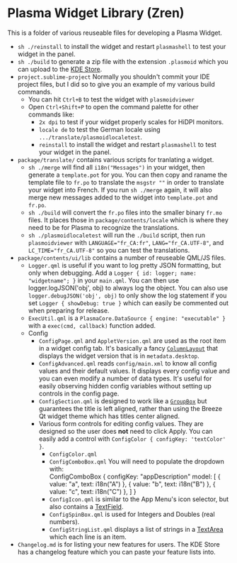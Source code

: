 # Plasma Widget Library (Zren)

This is a folder of various reuseable files for developing a Plasma Widget.

* `sh ./reinstall` to install the widget and restart `plasmashell` to test your widget in the panel.
* `sh ./build` to generate a zip file with the extension `.plasmoid` which you can upload to the [KDE Store](https://store.kde.org).
* `project.sublime-project` Normally you shouldn't commit your IDE project files, but I did so to give you an example of my various build commands.
	* You can hit `Ctrl+B` to test the widget with `plasmoidviewer`
	* Open `Ctrl+Shift+P` to open the command palette for other commands like:
		* `2x dpi` to test if your widget properly scales for HiDPI monitors.
		* `locale de` to test the German locale using `.../translate/plasmoidlocaletest`.
		* `reinstall` to install the widget and restart `plasmashell` to test your widget in the panel.
* `package/translate/` contains various scripts for tranlating a widget.
	* `sh ./merge` will find all `i18n("Messages")` in your widget, then generate a `template.pot` for you. You can then copy and raname the template file to `fr.po` to translate the `msgstr ""` in order to translate your widget into French. If you run `sh ./merge` again, it will also merge new messages added to the widget into `template.pot` and `fr.po`.
	* `sh ./build` will convert the `fr.po` files into the smaller binary `fr.mo` files. It places those in `package/contents/locale` which is where they need to be for Plasma to recognize the translations.
	* `sh ./plasmoidlocaletest` will run the `./build` script, then run `plasmoidviewer` with `LANGUAGE="fr_CA:fr"`, `LANG="fr_CA.UTF-8"`, and `LC_TIME="fr_CA.UTF-8"` so you can test the translations.
* `package/contents/ui/lib` contains a number of reuseable QML/JS files.
	* `Logger.qml` is useful if you want to log pretty JSON formatting, but only when debugging. Add a `Logger { id: logger; name: "widgetname"; }` in your `main.qml`. You can then use logger.logJSON('obj', obj) to always log the object. You can also use `logger.debugJSON('obj', obj)` to only show the log statement if you set `Logger { showDebug: true }` which can easily be commented out when preparing for release.
	* `ExecUtil.qml` is a `PlasmaCore.DataSource { engine: "executable" }` with a `exec(cmd, callback)` function added.
	* Config
		* `ConfigPage.qml` and `AppletVersion.qml` are used as the root item in a widget config tab. It's basically a fancy [`ColumnLayout`](https://doc.qt.io/qt-5/qml-qtquick-layouts-columnlayout.html) that displays the widget version that is in `metadata.desktop`.
		* `ConfigAdvanced.qml` reads `config/main.xml` to know all config values and their default values. It displays every config value and you can even modify a number of data types. It's useful for easily observing hidden config variables without setting up controls in the config page.
		* `ConfigSection.qml` is designed to work like a [`GroupBox`](https://doc.qt.io/qt-5/qml-qtquick-controls-groupbox.html) but guarantees the title is left aligned, rather than using the Breeze Qt widget theme which has titles center aligned.
		* Various form controls for editing config values. They are designed so the user does **not** need to click Apply. You can easily add a control with `ConfigColor { configKey: 'textColor' }`.
			* `ConfigColor.qml`
			* `ConfigComboBox.qml` You will need to populate the dropdown with:  
					ConfigComboBox {
						configKey: "appDescription"
						model: [
							{ value: "a", text: i18n("A") },
							{ value: "b", text: i18n("B") },
							{ value: "c", text: i18n("C") },
						]
					}
			* `ConfigIcon.qml` is similar to the App Menu's icon selector, but also contains a [TextField](https://doc.qt.io/qt-5/qml-qtquick-controls-textfield.html).
			* `ConfigSpinBox.qml` is used for Integers and Doubles (real numbers).
			* `ConfigStringList.qml` displays a list of strings in a [TextArea](https://doc.qt.io/qt-5/qml-qtquick-controls-textarea.html) which each line is an item.
* `Changelog.md` is for listing your new features for users. The KDE Store has a changelog feature which you can paste your feature lists into.
